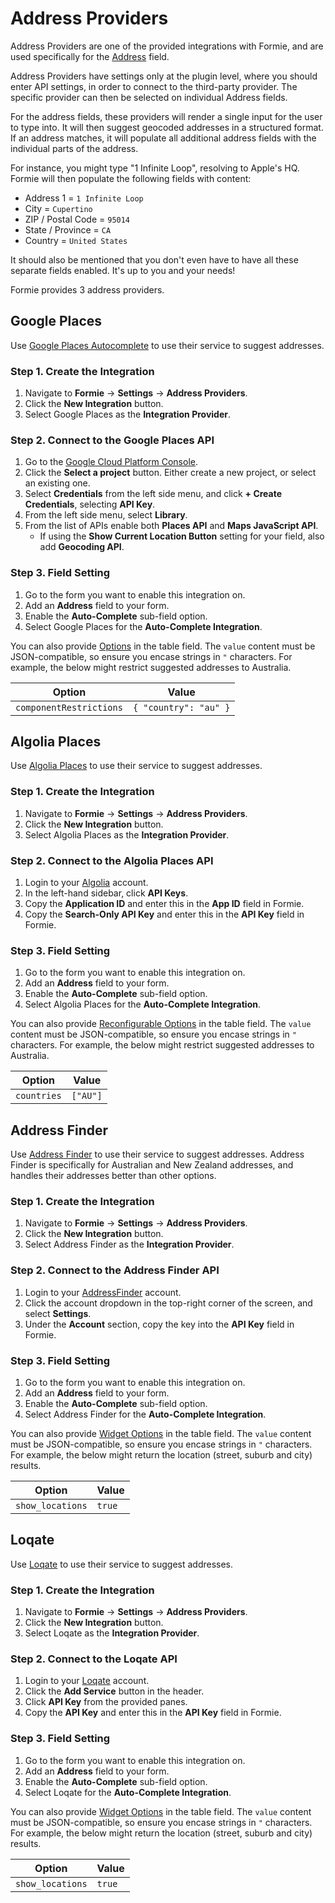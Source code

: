 # Address Providers
Address Providers are one of the provided integrations with Formie, and are used specifically for the [Address](docs:feature-tour/fields#address) field.

Address Providers have settings only at the plugin level, where you should enter API settings, in order to connect to the third-party provider. The specific provider can then be selected on individual Address fields.

For the address fields, these providers will render a single input for the user to type into. It will then suggest geocoded addresses in a structured format. If an address matches, it will populate all additional address fields with the individual parts of the address.

For instance, you might type "1 Infinite Loop", resolving to Apple's HQ. Formie will then populate the following fields with content:

- Address 1 = `1 Infinite Loop`
- City = `Cupertino`
- ZIP / Postal Code = `95014`
- State / Province = `CA`
- Country = `United States`

It should also be mentioned that you don't even have to have all these separate fields enabled. It's up to you and your needs!

Formie provides 3 address providers.

## Google Places
Use [Google Places Autocomplete](https://developers.google.com/maps/documentation/javascript/places-autocomplete) to use their service to suggest addresses.

### Step 1. Create the Integration
1. Navigate to **Formie** → **Settings** → **Address Providers**.
1. Click the **New Integration** button.
1. Select Google Places as the **Integration Provider**.

### Step 2. Connect to the Google Places API
1. Go to the <a href="https://console.cloud.google.com/project/_/apiui/apis/enabled" target="_blank">Google Cloud Platform Console</a>.
1. Click the **Select a project** button. Either create a new project, or select an existing one.
1. Select **Credentials** from the left side menu, and click **+ Create Credentials**, selecting **API Key**.
1. From the left side menu, select **Library**.
1. From the list of APIs enable both **Places API** and **Maps JavaScript API**.
    - If using the **Show Current Location Button** setting for your field, also add **Geocoding API**.

### Step 3. Field Setting
1. Go to the form you want to enable this integration on.
1. Add an **Address** field to your form.
1. Enable the **Auto-Complete** sub-field option.
1. Select Google Places for the **Auto-Complete Integration**.

You can also provide [Options](https://developers.google.com/maps/documentation/javascript/places-autocomplete#add-autocomplete) in the table field. The `value` content must be JSON-compatible, so ensure you encase strings in `"` characters. For example, the below might restrict suggested addresses to Australia.

Option | Value
--- | ---
`componentRestrictions` | `{ "country": "au" }`


## Algolia Places
Use [Algolia Places](https://community.algolia.com/places/) to use their service to suggest addresses.

### Step 1. Create the Integration
1. Navigate to **Formie** → **Settings** → **Address Providers**.
1. Click the **New Integration** button.
1. Select Algolia Places as the **Integration Provider**.

### Step 2. Connect to the Algolia Places API
1. Login to your <a href="https://www.algolia.com/apps" target="_blank">Algolia</a> account.
1. In the left-hand sidebar, click **API Keys**.
1. Copy the **Application ID** and enter this in the **App ID** field in Formie.
1. Copy the **Search-Only API Key** and enter this in the **API Key** field in Formie.

### Step 3. Field Setting
1. Go to the form you want to enable this integration on.
1. Add an **Address** field to your form.
1. Enable the **Auto-Complete** sub-field option.
1. Select Algolia Places for the **Auto-Complete Integration**.

You can also provide [Reconfigurable Options](https://community.algolia.com/places/documentation.html#api-options-type) in the table field. The `value` content must be JSON-compatible, so ensure you encase strings in `"` characters. For example, the below might restrict suggested addresses to Australia.

Option | Value
--- | ---
`countries` | `["AU"]`


## Address Finder
Use [Address Finder](https://addressfinder.com.au/) to use their service to suggest addresses. Address Finder is specifically for Australian and New Zealand addresses, and handles their addresses better than other options.

### Step 1. Create the Integration
1. Navigate to **Formie** → **Settings** → **Address Providers**.
1. Click the **New Integration** button.
1. Select Address Finder as the **Integration Provider**.

### Step 2. Connect to the Address Finder API
1. Login to your <a href="https://portal.addressfinder.net/sessions/login" target="_blank">AddressFinder</a> account.
1. Click the account dropdown in the top-right corner of the screen, and select **Settings**.
1. Under the **Account** section, copy the key into the **API Key** field in Formie.

### Step 3. Field Setting
1. Go to the form you want to enable this integration on.
1. Add an **Address** field to your form.
1. Enable the **Auto-Complete** sub-field option.
1. Select Address Finder for the **Auto-Complete Integration**.

You can also provide [Widget Options](https://addressfinder.com.au/docs/widget_docs) in the table field. The `value` content must be JSON-compatible, so ensure you encase strings in `"` characters. For example, the below might return the location (street, suburb and city) results.

Option | Value
--- | ---
`show_locations` | `true`


## Loqate
Use [Loqate](https://account.loqate.com/) to use their service to suggest addresses.

### Step 1. Create the Integration
1. Navigate to **Formie** → **Settings** → **Address Providers**.
1. Click the **New Integration** button.
1. Select Loqate as the **Integration Provider**.

### Step 2. Connect to the Loqate API
1. Login to your <a href="https://account.loqate.com" target="_blank">Loqate</a> account.
1. Click the **Add Service** button in the header.
1. Click **API Key** from the provided panes.
1. Copy the **API Key** and enter this in the **API Key** field in Formie.

### Step 3. Field Setting
1. Go to the form you want to enable this integration on.
1. Add an **Address** field to your form.
1. Enable the **Auto-Complete** sub-field option.
1. Select Loqate for the **Auto-Complete Integration**.

You can also provide [Widget Options](https://www.loqate.com/resources/support/setup-guides/advanced-setup-guide/#setting_options) in the table field. The `value` content must be JSON-compatible, so ensure you encase strings in `"` characters. For example, the below might return the location (street, suburb and city) results.

Option | Value
--- | ---
`show_locations` | `true`
